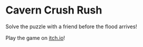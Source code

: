 # Cavern Crush Rush
Solve the puzzle with a friend before the flood arrives!

Play the game on [itch.io](https://simlo.itch.io/cavern-crush-rush)!
